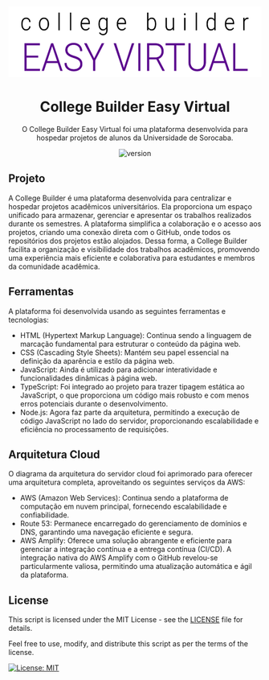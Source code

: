 <div align="center">
  <a href="https://collegebuilder.easyvirtual.net/">
    <img src='https://github.com/College-Builder/College-Builder-Landing-Page/blob/main/assets/images/brand/logo.png' height='140'>
  </a>
</div>

<h1 align="center">
  College Builder Easy Virtual
</h1>

<p align="center">
O College Builder Easy Virtual foi uma plataforma desenvolvida para hospedar projetos de alunos da Universidade de Sorocaba.
</p>

<p align="center">
  <img src="https://img.shields.io/badge/version-1.0.0-blue" alt="version">
</p>

## Projeto 

A College Builder é uma plataforma desenvolvida para centralizar e hospedar projetos acadêmicos universitários. Ela proporciona um espaço unificado para armazenar, gerenciar e apresentar os trabalhos realizados durante os semestres. A plataforma simplifica a colaboração e o acesso aos projetos, criando uma conexão direta com o GitHub, onde todos os repositórios dos projetos estão alojados. Dessa forma, a College Builder facilita a organização e visibilidade dos trabalhos acadêmicos, promovendo uma experiência mais eficiente e colaborativa para estudantes e membros da comunidade acadêmica.

## Ferramentas 

A plataforma foi desenvolvida usando as seguintes ferramentas e tecnologias:

- HTML (Hypertext Markup Language): Continua sendo a linguagem de marcação fundamental para estruturar o conteúdo da página web.
- CSS (Cascading Style Sheets): Mantém seu papel essencial na definição da aparência e estilo da página web.
- JavaScript: Ainda é utilizado para adicionar interatividade e funcionalidades dinâmicas à página web.
- TypeScript: Foi integrado ao projeto para trazer tipagem estática ao JavaScript, o que proporciona um código mais robusto e com menos erros potenciais durante o desenvolvimento.
- Node.js: Agora faz parte da arquitetura, permitindo a execução de código JavaScript no lado do servidor, proporcionando escalabilidade e eficiência no processamento de requisições.

## Arquitetura Cloud

O diagrama da arquitetura do servidor cloud foi aprimorado para oferecer uma arquitetura completa, aproveitando os seguintes serviços da AWS:

- AWS (Amazon Web Services): Continua sendo a plataforma de computação em nuvem principal, fornecendo escalabilidade e confiabilidade.
- Route 53: Permanece encarregado do gerenciamento de domínios e DNS, garantindo uma navegação eficiente e segura.
- AWS Amplify: Oferece uma solução abrangente e eficiente para gerenciar a integração contínua e a entrega contínua (CI/CD). A integração nativa do AWS Amplify com o GitHub revelou-se particularmente valiosa, permitindo uma atualização automática e ágil da plataforma.

## License

This script is licensed under the MIT License - see the [LICENSE](LICENSE) file for details.

Feel free to use, modify, and distribute this script as per the terms of the license.

[![License: MIT](https://img.shields.io/badge/License-MIT-yellow.svg)](https://opensource.org/licenses/MIT)
